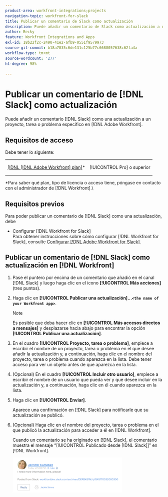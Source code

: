```yaml
---
product-area: workfront-integrations;projects
navigation-topic: workfront-for-slack
title: Publicar un comentario de Slack como actualización
description: Puede añadir un comentario de Slack como actualización a un proyecto, tarea o problema específico en Adobe Workfront.
author: Becky
feature: Workfront Integrations and Apps
exl-id: 18b22f2c-2490-41e2-afb9-0551f9579973
source-git-commit: b18a7835c6de131c125b77c6688057638c62fa4a
workflow-type: tm+mt
source-wordcount: '277'
ht-degree: 98%

---
```


# Publicar un comentario de [!DNL Slack] como actualización

Puede añadir un comentario [!DNL Slack] como una actualización a un proyecto, tarea o problema específico en [!DNL Adobe Workfront].

## Requisitos de acceso

Debe tener lo siguiente:

<table style="table-layout:auto"> 
 <col> 
 </col> 
 <col> 
 </col> 
 <tbody> 
  <tr> 
   <td role="rowheader"><a href="https://business.adobe.com/es/products/workfront/pricing.html" target="_blank">[!DNL [!DNL Adobe Workfront] plan]</a>*</td> 
   <td> <p>[!UICONTROL Pro] o superior</p> </td> 
  </tr> 
 </tbody> 
</table>

&#42;Para saber qué plan, tipo de licencia o acceso tiene, póngase en contacto con el administrador de [!DNL Workfront].\

## Requisitos previos

Para poder publicar un comentario de [!DNL Slack] como una actualización, debe

* Configurar [!DNL Workfront for Slack]\
   Para obtener instrucciones sobre cómo configurar [!DNL Workfront for Slack], consulte [Configurar [!DNL Adobe Workfront for Slack]](../../workfront-integrations-and-apps/using-workfront-with-slack/configure-workfront-for-slack.md).

## Publicar un comentario de [!DNL Slack] como actualización en [!DNL Workfront]

1. Pase el puntero por encima de un comentario que añadió en el canal [!DNL Slack] y luego haga clic en el icono **[!UICONTROL Más acciones]** (tres puntos).

1. Haga clic en **[!UICONTROL Publicar una actualización]...`<the name of your Workfront app>`**.

   >[!NOTE]
   >
   >Es posible que deba hacer clic en **[!UICONTROL Más accesos directos a mensajes]** y desplazarse hacia abajo para encontrar la opción **[!UICONTROL Publicar una actualización]**.
   >
   >
1. En el cuadro **[!UICONTROL Proyecto, tarea o problema]**, empiece a escribir el nombre de un proyecto, tarea o problema en el que desee añadir la actualización y, a continuación, haga clic en el nombre del proyecto, tarea o problema cuando aparezca en la lista. Debe tener acceso para ver un objeto antes de que aparezca en la lista.
1. (Opcional) En el cuadro **[!UICONTROL Incluir otro usuario]**, empiece a escribir el nombre de un usuario que pueda ver y que desee incluir en la actualización y, a continuación, haga clic en él cuando aparezca en la lista.
1. Haga clic en **[!UICONTROL Enviar]**.

   Aparece una confirmación en [!DNL Slack] para notificarle que su actualización se publicó.

1. (Opcional) Haga clic en el nombre del proyecto, tarea o problema en el que publicó la actualización para acceder a él en [!DNL Workfront].

   Cuando un comentario se ha originado en [!DNL Slack], el comentario muestra el mensaje “[!UICONTROL Publicado desde [!DNL Slack]]” en [!DNL Workfront].

   ![Actualización publicada desde Slack](assets/slack-update-posted-from-slack-350x112.png)
